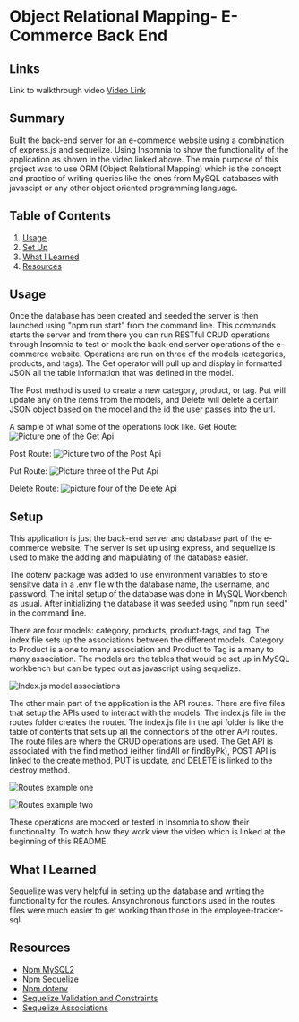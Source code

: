 # Object Relational Mapping- E-Commerce Back End

## Links
Link to walkthrough video [Video Link](https://drive.google.com/file/d/1zZJ4myCeQ0WKwZWJmH4tT5EXXnKHsDwM/view?usp=sharing)

## Summary
Built the back-end server for an e-commerce website using a combination of express.js and sequelize. Using Insomnia to show the functionality of the application as shown in the video linked above. The main purpose of this project was to use ORM (Object Relational Mapping) which is the concept and practice of writing queries like the ones from MySQL databases with javascipt or any other object oriented programming language. 

## Table of Contents
1. [Usage](#usage)
2. [Set Up](#set-up)
3. [What I Learned](#what-i-learned)
4. [Resources](#resources)

## Usage
Once the database has been created and seeded the server is then launched using "npm run start" from the command line. This commands starts the server and from there you can run RESTful CRUD operations through Insomnia to test or mock the back-end server operations of the e-commerce website. Operations are run on three of the models (categories, products, and tags). The Get operator will pull up and display in formatted JSON all the table information that was defined in the model. 

The Post method is used to create a new category, product, or tag. Put will update any on the items from the models, and Delete will delete a certain JSON object based on the model and the id the user passes into the url.

A sample of what some of the operations look like. 
Get Route: ![Picture one of the Get Api](pictures/get-categories.png)

Post Route: ![Picture two of the Post Api](pictures/post-tags.png)

Put Route: ![Picture three of the Put Api](pictures/Put-products.png)

Delete Route: ![picture four of the Delete Api](pictures/Delete-tags.png)

## Setup
This application is just the back-end server and database part of the e-commerce website. The server is set up using express, and sequelize is used to make the adding and maipulating of the database easier. 

The dotenv package was added to use environment variables to store sensitve data in a .env file with the database name, the username, and password. The inital setup of the database was done in MySQL Workbench as usual. After initializing the database it was seeded using "npm run seed" in the command line. 

There are four models: category, products, product-tags, and tag. The index file sets up the associations between the different models. Category to Product is a one to many association and Product to Tag is a many to many association. The models are the tables that would be set up in MySQL workbench but can be typed out as javascript using sequelize. 

![Index.js model associations](pictures/associations.png)

The other main part of the application is the API routes. There are five files that setup the APIs used to interact with the models. The index.js file in the routes folder creates the router. The index.js file in the api folder is like the table of contents that sets up all the connections of the other API routes. The route files are where the CRUD operations are used. The Get API is associated with the find method (either findAll or findByPk), POST API is linked to the create method, PUT is update, and DELETE is linked to the destroy method.

![Routes example one](pictures/routes-1.png)

![Routes example two](pictures/rutes-2.png)

These operations are mocked or tested in Insomnia to show their functionality. To watch how they work view the video which is linked at the beginning of this README. 

## What I Learned
Sequelize was very helpful in setting up the database and writing the functionality for the routes. Ansynchronous functions used in the routes files were much easier to get working than those in the employee-tracker-sql.

## Resources
* [Npm MySQL2](https://www.npmjs.com/package/mysql2)
* [Npm Sequelize](https://sequelize.org/master/)
* [Npm dotenv](https://www.npmjs.com/package/dotenv)
* [Sequelize Validation and Constraints](https://sequelize.org/master/manual/validations-and-constraints.html) 
* [Sequelize Associations](https://sequelize.org/master/manual/assocs.html#many-to-many-relationships) 